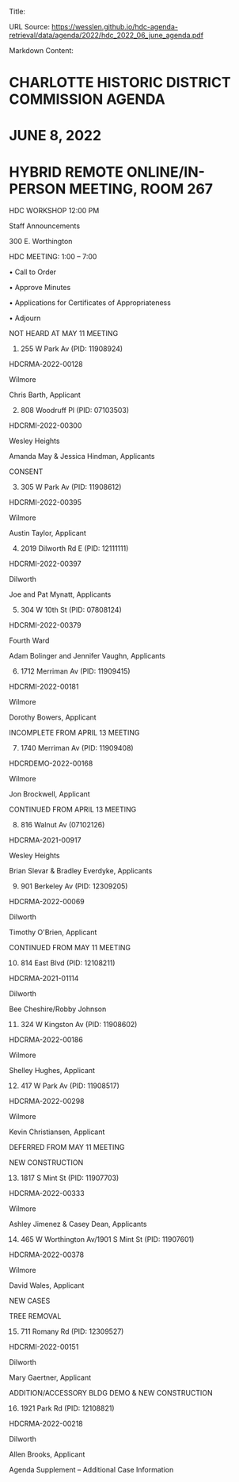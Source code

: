 Title: 

URL Source: https://wesslen.github.io/hdc-agenda-retrieval/data/agenda/2022/hdc_2022_06_june_agenda.pdf

Markdown Content:
# CHARLOTTE HISTORIC DISTRICT COMMISSION AGENDA 

# JUNE 8, 2022 

# HYBRID REMOTE ONLINE/IN-PERSON MEETING, ROOM 267 

HDC WORKSHOP 12:00 PM 

Staff Announcements 

300 E. Worthington 

HDC MEETING: 1:00 – 7:00 

• Call to Order 

• Approve Minutes 

• Applications for Certificates of Appropriateness 

• Adjourn 

NOT HEARD AT MAY 11 MEETING 

1. 255 W Park Av (PID: 11908924) 

HDCRMA-2022-00128 

Wilmore 

Chris Barth, Applicant 

2. 808 Woodruff Pl (PID: 07103503) 

HDCRMI-2022-00300 

Wesley Heights 

Amanda May & Jessica Hindman, Applicants 

CONSENT 

3. 305 W Park Av (PID: 11908612) 

HDCRMI-2022-00395 

Wilmore 

Austin Taylor, Applicant 

4. 2019 Dilworth Rd E (PID: 12111111) 

HDCRMI-2022-00397 

Dilworth 

Joe and Pat Mynatt, Applicants 

5. 304 W 10th St (PID: 07808124) 

HDCRMI-2022-00379 

Fourth Ward 

Adam Bolinger and Jennifer Vaughn, Applicants 

6. 1712 Merriman Av (PID: 11909415) 

HDCRMI-2022-00181 

Wilmore 

Dorothy Bowers, Applicant 

INCOMPLETE FROM APRIL 13 MEETING 

7. 1740 Merriman Av (PID: 11909408) 

HDCRDEMO-2022-00168 

Wilmore 

Jon Brockwell, Applicant 

CONTINUED FROM APRIL 13 MEETING 

8. 816 Walnut Av (07102126) 

HDCRMA-2021-00917 

Wesley Heights 

Brian Slevar & Bradley Everdyke, Applicants 

9. 901 Berkeley Av (PID: 12309205) 

HDCRMA-2022-00069 

Dilworth 

Timothy O'Brien, Applicant 

CONTINUED FROM MAY 11 MEETING 

10. 814 East Blvd (PID: 12108211) 

HDCRMA-2021-01114 

Dilworth 

Bee Cheshire/Robby Johnson 

11. 324 W Kingston Av (PID: 11908602) 

HDCRMA-2022-00186 

Wilmore 

Shelley Hughes, Applicant 

12. 417 W Park Av (PID: 11908517) 

HDCRMA-2022-00298 

Wilmore 

Kevin Christiansen, Applicant 

DEFERRED FROM MAY 11 MEETING 

NEW CONSTRUCTION 

13. 1817 S Mint St (PID: 11907703) 

HDCRMA-2022-00333 

Wilmore 

Ashley Jimenez & Casey Dean, Applicants 

14. 465 W Worthington Av/1901 S Mint St (PID: 11907601) 

HDCRMA-2022-00378 

Wilmore 

David Wales, Applicant 

NEW CASES 

TREE REMOVAL 

15. 711 Romany Rd (PID: 12309527) 

HDCRMI-2022-00151 

Dilworth 

Mary Gaertner, Applicant 

ADDITION/ACCESSORY BLDG DEMO & NEW CONSTRUCTION 

16. 1921 Park Rd (PID: 12108821) 

HDCRMA-2022-00218 

Dilworth 

Allen Brooks, Applicant 

Agenda Supplement – Additional Case Information
